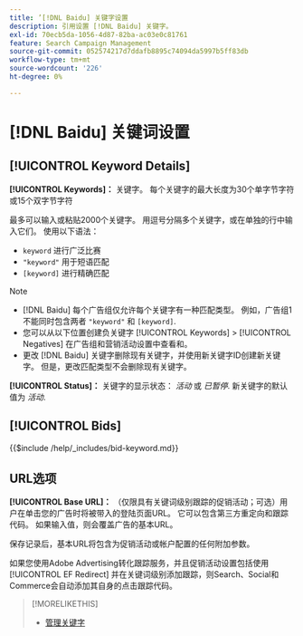 ```yaml
---
title: ’[!DNL Baidu] 关键字设置
description: 引用设置 [!DNL Baidu] 关键字。
exl-id: 70ecb5da-1056-4d87-82ba-ac03e0c81761
feature: Search Campaign Management
source-git-commit: 052574217d7ddafb8895c74094da5997b5ff83db
workflow-type: tm+mt
source-wordcount: '226'
ht-degree: 0%

---
```


# [!DNL Baidu] 关键词设置

## [!UICONTROL Keyword Details]

**[!UICONTROL Keywords]：** 关键字。 每个关键字的最大长度为30个单字节字符或15个双字节字符

最多可以输入或粘贴2000个关键字。 用逗号分隔多个关键字，或在单独的行中输入它们。 使用以下语法：

* `keyword` 进行广泛比赛
* `"keyword"` 用于短语匹配
* `[keyword]` 进行精确匹配

>[!NOTE]
>
>* [!DNL Baidu] 每个广告组仅允许每个关键字有一种匹配类型。 例如，广告组1不能同时包含两者 `"keyword"` 和 `[keyword]`.
>* 您可以从以下位置创建负关键字 [!UICONTROL Keywords] > [!UICONTROL Negatives] 在广告组和营销活动设置中查看和。
>* 更改 [!DNL Baidu] 关键字删除现有关键字，并使用新关键字ID创建新关键字。 但是，更改匹配类型不会删除现有关键字。

**[!UICONTROL Status]：** 关键字的显示状态： *活动* 或 *已暂停*. 新关键字的默认值为 *活动*.

## [!UICONTROL Bids]

<!-- **[!UICONTROL Bid]:** -->

{{$include /help/_includes/bid-keyword.md}}

## URL选项

**[!UICONTROL Base URL]：** （仅限具有关键词级别跟踪的促销活动；可选）用户在单击您的广告时将被带入的登陆页面URL。 它可以包含第三方重定向和跟踪代码。 如果输入值，则会覆盖广告的基本URL。

保存记录后，基本URL将包含为促销活动或帐户配置的任何附加参数。

如果您使用Adobe Advertising转化跟踪服务，并且促销活动设置包括使用 [!UICONTROL EF Redirect] 并在关键词级别添加跟踪，则Search、Social和Commerce会自动添加其自身的点击跟踪代码。

>[!MORELIKETHIS]
>
>* [管理关键字](/help/search-social-commerce/campaign-management/campaigns/keyword-manage.md)
